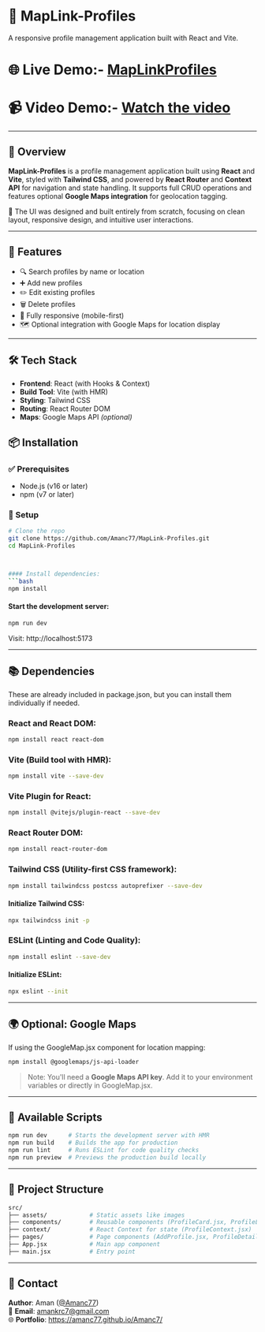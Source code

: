 # 📍 MapLink-Profiles

A responsive profile management application built with React and Vite.


# 🌐 Live Demo:- [MapLinkProfiles](https://maplinkprofiles.netlify.app/)

# 📹 Video Demo:- [Watch the video](https://www.youtube.com/watch?v=MzmUsGqmy0M)
---

## 🧩 Overview

**MapLink-Profiles** is a profile management application built using **React** and **Vite**, styled with **Tailwind CSS**, and powered by **React Router** and **Context API** for navigation and state handling. It supports full CRUD operations and features optional **Google Maps integration** for geolocation tagging.

🎨 The UI was designed and built entirely from scratch, focusing on clean layout, responsive design, and intuitive user interactions.

---

## 🚀 Features

- 🔍 Search profiles by name or location  
- ➕ Add new profiles  
- ✏️ Edit existing profiles  
- 🗑️ Delete profiles  
- 📱 Fully responsive (mobile-first)  
- 🗺️ Optional integration with Google Maps for location display  

---

## 🛠️ Tech Stack

- **Frontend**: React (with Hooks & Context)
- **Build Tool**: Vite (with HMR)
- **Styling**: Tailwind CSS
- **Routing**: React Router DOM
- **Maps**: Google Maps API *(optional)*

## 📦 Installation

### ✅ Prerequisites
- Node.js (v16 or later)
- npm (v7 or later)

### 🔧 Setup

```bash
# Clone the repo
git clone https://github.com/Amanc77/MapLink-Profiles.git
cd MapLink-Profiles



#### Install dependencies:
```bash
npm install
```

#### Start the development server:
```bash
npm run dev
```

Visit: http://localhost:5173

---

## 📚 Dependencies

These are already included in package.json, but you can install them individually if needed.

### React and React DOM:
```bash
npm install react react-dom
```

### Vite (Build tool with HMR):
```bash
npm install vite --save-dev
```

### Vite Plugin for React:
```bash
npm install @vitejs/plugin-react --save-dev
```

### React Router DOM:
```bash
npm install react-router-dom
```

### Tailwind CSS (Utility-first CSS framework):
```bash
npm install tailwindcss postcss autoprefixer --save-dev
```

#### Initialize Tailwind CSS:
```bash
npx tailwindcss init -p
```

### ESLint (Linting and Code Quality):
```bash
npm install eslint --save-dev
```

#### Initialize ESLint:
```bash
npx eslint --init
```

---

## 🌍 Optional: Google Maps

If using the GoogleMap.jsx component for location mapping:
```bash
npm install @googlemaps/js-api-loader
```

> Note: You'll need a **Google Maps API key**. Add it to your environment variables or directly in GoogleMap.jsx.

---

## 📜 Available Scripts

```bash
npm run dev      # Starts the development server with HMR
npm run build    # Builds the app for production
npm run lint     # Runs ESLint for code quality checks
npm run preview  # Previews the production build locally
```

---

## 📂 Project Structure

```bash
src/
├── assets/            # Static assets like images
├── components/        # Reusable components (ProfileCard.jsx, ProfileList.jsx, etc.)
├── context/           # React Context for state (ProfileContext.jsx)
├── pages/             # Page components (AddProfile.jsx, ProfileDetails.jsx, etc.)
├── App.jsx            # Main app component
├── main.jsx           # Entry point
```

---

## 👤 Contact

**Author**: Aman ([@Amanc77](https://github.com/Amanc77))  
📧 **Email**: amankrc7@gmail.com  
🌐 **Portfolio**: https://amanc77.github.io/Amanc7/  
